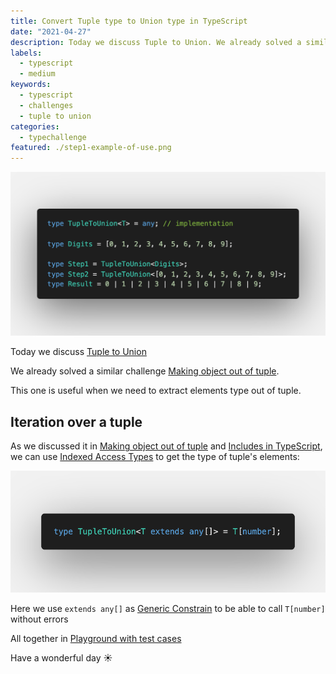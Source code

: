 ```yaml
---
title: Convert Tuple type to Union type in TypeScript
date: "2021-04-27"
description: Today we discuss Tuple to Union. We already solved a similar challenge Making object out of tuple. This one is useful when we need to extract elements type out of tuple.
labels:
  - typescript
  - medium
keywords:
  - typescript
  - challenges
  - tuple to union
categories:
  - typechallenge
featured: ./step1-example-of-use.png
---
```


![Example of TupleToUnion use](./step1-example-of-use.png)

Today we discuss [Tuple to Union](https://github.com/type-challenges/type-challenges/blob/master/questions/10-medium-tuple-to-union/README.md)

We already solved a similar challenge [Making object out of tuple](/2021-04-07-making-object-out-of-tuple/).

This one is useful when we need to extract elements type out of tuple.

## Iteration over a tuple

As we discussed it in [Making object out of tuple](/2021-04-07-making-object-out-of-tuple/#iteration-over-tuple) and [Includes in TypeScript](/2021-04-16-includes-in-typescript/#iteration-over-tuples), we can use [Indexed Access Types](https://www.typescriptlang.org/docs/handbook/2/indexed-access-types.html) to get the type of tuple's elements:

![Solution](./step2-solution.png)

Here we use `extends any[]` as [Generic Constrain](https://www.typescriptlang.org/docs/handbook/2/generics.html#generic-constraints) to be able to call `T[number]` without errors

All together in [Playground with test cases](https://www.typescriptlang.org/play?#code/PQKgUABBCMAMEFoIBUCuAHANgUwgFwHsIBVAOwEsDTJEE76aAjATwgEFS8ALK1gMVQQAFAAEAhpwBmqAJQQAxAFtsAE3KpFC8qUnYATgrwYcC1BSo0a86xACKqbAGc8lalBoBJRVmzLOEMQgAc2xSfXIAYwgAAzQfZAIyVwAeZAA+aIgAdy5IrggIggA3fUd8LlwisUwHMoJJAPxjXEIIcjwyqpqnCDNXADpLKD4CA2wADzFvHCGY6OiOmjxmdFw2PQMAXggAbQByaD2AGgg9gCZj04BmPYBdWcLSZwCALhRmhKSqZPW9NIhgMAIBNVhE8Kp8ERGLgDnsIAAfU4XBHXPY0ebRWb-ABq5GwWQgVAgAHF2gAJVCMN5cPB4dCOF6AjoRLj9ABWjn6oyCwDgYBAwDAQtAEAA+uKJZKJRAAJoEVAGADCBBUuDJ+lwUq14ogAqFy1W73iiXMpFSwPG4NIKjKEmYO1u-22yB2pA00L0twA3EKwCLtVqUE48BBFWJHD0A1LdYLyN5RiGAN4QACiAEdUNUTinxqCQwBfCCSPQETR7EQG7AIFnVHCkEKOYCoFyYRxosCVgrhnrbHY0HN55LpzOYVIfE0pHbQM5XE57AAsAFYAGyXPB6ByOk7Tq4ohcruGI9cONJpI793PYMFDjPVMfGr5mqczrcwGen8-3X3+qPSgR6bh9AgABlcF6TFX8dT1UAaH+YCuDEPRcGYeUDEcAgahcKgGQgGk6QZJlHBZdlOW5XlYGACRHCyfRYIgXF8QgdDMNcHC8PpRlgGZVkOS5PQeTgYBmObVi6IAWVGXBFQQzA6wbalaQ4wjiN47l+UFMAgA)

Have a wonderful day ☀️
